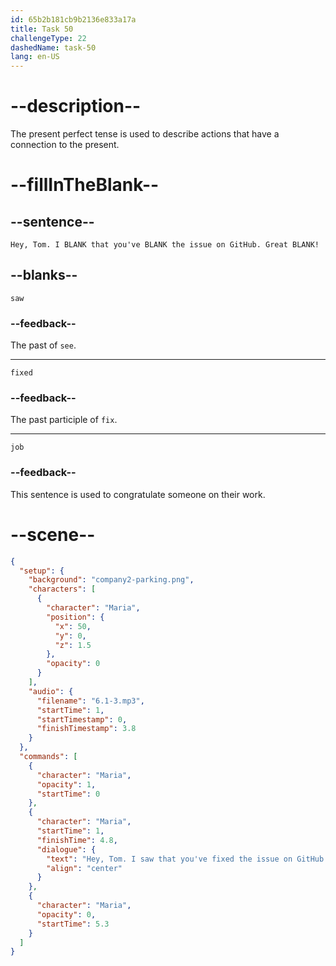 ```yaml
---
id: 65b2b181cb9b2136e833a17a
title: Task 50
challengeType: 22
dashedName: task-50
lang: en-US
---
```


<!-- (Audio) Maria: Hey, Tom. I saw that you've fixed the issue on GitHub. Great job! -->

# --description--

The present perfect tense is used to describe actions that have a connection to the present. 

# --fillInTheBlank--

## --sentence--

`Hey, Tom. I BLANK that you've BLANK the issue on GitHub. Great BLANK!`

## --blanks--

`saw`

### --feedback--

The past of `see`.

---

`fixed`

### --feedback--

The past  participle of `fix`.

---

`job`

### --feedback--

This sentence is used to congratulate someone on their work.

# --scene--

```json
{
  "setup": {
    "background": "company2-parking.png",
    "characters": [
      {
        "character": "Maria",
        "position": {
          "x": 50,
          "y": 0,
          "z": 1.5
        },
        "opacity": 0
      }
    ],
    "audio": {
      "filename": "6.1-3.mp3",
      "startTime": 1,
      "startTimestamp": 0,
      "finishTimestamp": 3.8
    }
  },
  "commands": [
    {
      "character": "Maria",
      "opacity": 1,
      "startTime": 0
    },
    {
      "character": "Maria",
      "startTime": 1,
      "finishTime": 4.8,
      "dialogue": {
        "text": "Hey, Tom. I saw that you've fixed the issue on GitHub. Great job.",
        "align": "center"
      }
    },
    {
      "character": "Maria",
      "opacity": 0,
      "startTime": 5.3
    }
  ]
}
```
